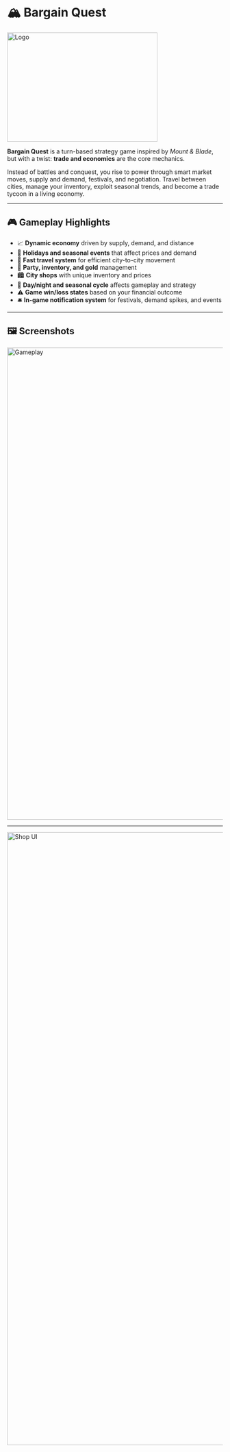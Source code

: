 

# 🏔️ Bargain Quest

<img width="351" height="255" alt="Logo" src="https://github.com/user-attachments/assets/e1108116-7973-42cd-b963-131a672635b1" />

**Bargain Quest** is a turn-based strategy game inspired by *Mount & Blade*, but with a twist: **trade and economics** are the core mechanics.

Instead of battles and conquest, you rise to power through smart market moves, supply and demand, festivals, and negotiation. Travel between cities, manage your inventory, exploit seasonal trends, and become a trade tycoon in a living economy.

---

## 🎮 Gameplay Highlights

* 📈 **Dynamic economy** driven by supply, demand, and distance
* 🎪 **Holidays and seasonal events** that affect prices and demand
* 🧭 **Fast travel system** for efficient city-to-city movement
* 🎒 **Party, inventory, and gold** management
* 🏙️ **City shops** with unique inventory and prices
* 🌄 **Day/night and seasonal cycle** affects gameplay and strategy
* ⚠️ **Game win/loss states** based on your financial outcome
* 🛎️ **In-game notification system** for festivals, demand spikes, and events

---

## 🖼️ Screenshots

<img width="1569" height="1103" alt="Gameplay" src="https://github.com/user-attachments/assets/9d5c6da9-b45f-405a-8409-742d896eaee2" />

---

<img width="2245" height="1432" alt="Shop UI" src="https://github.com/user-attachments/assets/57555490-9b54-4a9c-8f7f-353adb4379ef" />


